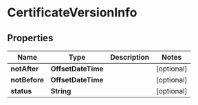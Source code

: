 

# CertificateVersionInfo


## Properties

| Name | Type | Description | Notes |
|------------ | ------------- | ------------- | -------------|
|**notAfter** | **OffsetDateTime** |  |  [optional] |
|**notBefore** | **OffsetDateTime** |  |  [optional] |
|**status** | **String** |  |  [optional] |



